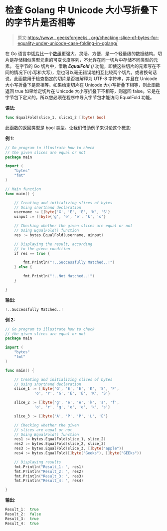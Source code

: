 # 检查 Golang 中 Unicode 大小写折叠下的字节片是否相等

> 原文:[https://www . geeksforgeeks . org/checking-slice-of-bytes-for-equality-under-unicode-case-folding-in-golang/](https://www.geeksforgeeks.org/checking-slice-of-bytes-for-equality-under-unicode-case-folding-in-golang/)

在 Go 语言中[切片](https://www.geeksforgeeks.org/slices-in-golang/)比一个[数组](https://www.geeksforgeeks.org/arrays-in-go/)更强大、灵活、方便，是一个轻量级的数据结构。切片是存储相似类型元素的可变长度序列，不允许在同一切片中存储不同类型的元素。
在字节的 Go 切片中，借助 ***EqualFold** ()* 功能，即使这些切片的元素写在不同的情况下(小写和大写)，您也可以毫无错误地相互比较两个切片。或者换句话说，此函数用于检查指定的切片是否被解释为 UTF-8 字符串，并且在 Unicode 大小写折叠下是否相等。如果给定切片在 Unicode 大小写折叠下相等，则此函数返回 true 如果给定切片在 Unicode 大小写折叠下不相等，则返回 false。它是在字节包下定义的，所以您必须在程序中导入字节包才能访问 EqualFold 功能。

**语法:**

```go
func EqualFold(slice_1, slice1_2 []byte) bool
```

此函数的返回类型是 bool 类型。让我们借助例子来讨论这个概念:

**例 1:**

```go
// Go program to illustrate how to check
// the given slices are equal or not
package main

import (
    "bytes"
    "fmt"
)

// Main function
func main() {

    // Creating and initializing slices of bytes
    // Using shorthand declaration
    username := []byte{'G', 'E', 'E', 'K', 'S'}
    uinput := []byte{'g', 'e', 'e', 'k', 's'}

    // Checking whether the given slices are equal or not
    // Using EqualFold() function
    res := bytes.EqualFold(username, uinput)

    // Displaying the result, according
    // to the given condition
    if res == true {

        fmt.Println("!..Successfully Matched..!")
    } else {

        fmt.Println("!..Not Matched..!")
    }

}
```

**输出:**

```go
!..Successfully Matched..!
```

**例 2:**

```go
// Go program to illustrate how to check
// the given slices are equal or not
package main

import (
    "bytes"
    "fmt"
)

func main() {

    // Creating and initializing slices of bytes
    // Using shorthand declaration
    slice_1 := []byte{'G', 'E', 'E', 'K', 'S', 'F',
             'o', 'r', 'G', 'E', 'E', 'K', 'S'}

    slice_2 := []byte{'g', 'e', 'e', 'k', 's', 'f',
             'o', 'r', 'g', 'e', 'e', 'k', 's'}

    slice_3 := []byte{'A', 'P', 'P', 'L', 'E'}

    // Checking whether the given
    // slices are equal or not
    // Using EqualFold() function
    res1 := bytes.EqualFold(slice_1, slice_2)
    res2 := bytes.EqualFold(slice_2, slice_3)
    res3 := bytes.EqualFold(slice_3, []byte("apple"))
    res4 := bytes.EqualFold([]byte("Geeks"), []byte("GEEks"))

    // Displaying results
    fmt.Println("Result_1: ", res1)
    fmt.Println("Result_2: ", res2)
    fmt.Println("Result_3: ", res3)
    fmt.Println("Result_4: ", res4)

}
```

**输出:**

```go
Result_1:  true
Result_2:  false
Result_3:  true
Result_4:  true

```